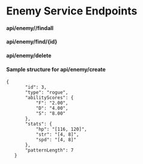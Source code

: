 # Enemy Service Endpoints

#### api/enemy//findall

#### api/enemy/find/{id}

#### api/enemy/delete

#### Sample structure for api/enemy/create
```
{
       "id": 3,
       "type": "rogue",
       "abilityScores": {
           "F": "2.00",
           "D": "4.00",
           "S": "8.00"
       },
       "stats": {
           "hp": "[116, 120]",
           "str": "[4, 8]",
           "spd": "[4, 8]"
       },
       "patternLength": 7
   }
```

